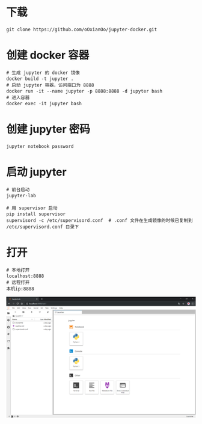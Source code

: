 # 下载

```shell
git clone https://github.com/oOxianOo/jupyter-docker.git
```


# 创建 docker 容器

```shell
# 生成 jupyter 的 docker 镜像 
docker build -t jupyter . 
# 启动 jupyter 容器，访问端口为 8888 
docker run -it --name jupyter -p 8888:8888 -d jupyter bash 
# 进入容器
docker exec -it jupyter bash
```


# 创建 jupyter 密码

```shell
jupyter notebook password
```


# 启动 jupyter

``` shell
# 前台启动
jupyter-lab

# 用 supervisor 启动
pip install supervisor
supervisord -c /etc/supervisord.conf  # .conf 文件在生成镜像的时候已复制到 /etc/supervisord.conf 目录下
```

# 打开

```
# 本地打开
localhost:8888
# 远程打开
本机ip:8888
```

![截图](imgs/jupyter.png)


